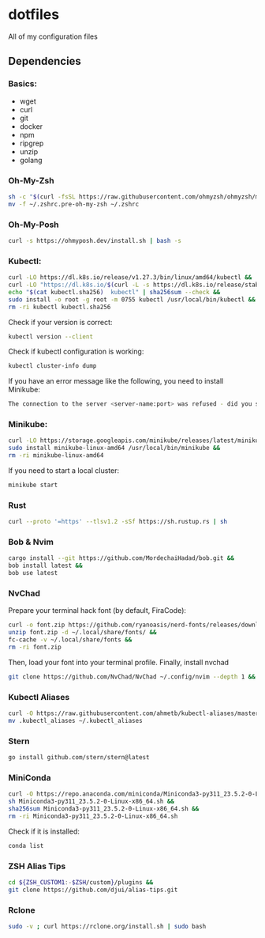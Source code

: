 # dotfiles
All of my configuration files

## Dependencies

### Basics:
 - wget
 - curl
 - git
 - docker
 - npm
 - ripgrep
 - unzip
 - golang
### Oh-My-Zsh
```bash
sh -c "$(curl -fsSL https://raw.githubusercontent.com/ohmyzsh/ohmyzsh/master/tools/install.sh)" &&
mv -f ~/.zshrc.pre-oh-my-zsh ~/.zshrc
```
### Oh-My-Posh
```bash
curl -s https://ohmyposh.dev/install.sh | bash -s
```
### Kubectl:
```bash
curl -LO https://dl.k8s.io/release/v1.27.3/bin/linux/amd64/kubectl &&
curl -LO "https://dl.k8s.io/$(curl -L -s https://dl.k8s.io/release/stable.txt)/bin/linux/amd64/kubectl.sha256" &&
echo "$(cat kubectl.sha256)  kubectl" | sha256sum --check &&
sudo install -o root -g root -m 0755 kubectl /usr/local/bin/kubectl &&
rm -ri kubectl kubectl.sha256
```
Check if your version is correct:
```bash
kubectl version --client
```
Check if kubectl configuration is working:
```bash
kubectl cluster-info dump
```
If you have an error message like the following, you need to install Minikube:
```bash
The connection to the server <server-name:port> was refused - did you specify the right host or port?
```
### Minikube:
```bash
curl -LO https://storage.googleapis.com/minikube/releases/latest/minikube-linux-amd64 &&
sudo install minikube-linux-amd64 /usr/local/bin/minikube &&
rm -ri minikube-linux-amd64
```
If you need to start a local cluster:
```bash
minikube start
```
### Rust
```bash
curl --proto '=https' --tlsv1.2 -sSf https://sh.rustup.rs | sh
```
### Bob & Nvim
```bash
cargo install --git https://github.com/MordechaiHadad/bob.git &&
bob install latest &&
bob use latest
```
### NvChad
Prepare your terminal hack font (by default, FiraCode):
```bash
curl -o font.zip https://github.com/ryanoasis/nerd-fonts/releases/download/v3.0.2/FiraCode.zip &&
unzip font.zip -d ~/.local/share/fonts/ &&
fc-cache -v ~/.local/share/fonts &&
rm -ri font.zip
```
Then, load your font into your terminal profile.
Finally, install nvchad
```bash
git clone https://github.com/NvChad/NvChad ~/.config/nvim --depth 1 && nvim
```
### Kubectl Aliases
```bash
curl -O https://raw.githubusercontent.com/ahmetb/kubectl-aliases/master/.kubectl_aliases &&
mv .kubectl_aliases ~/.kubectl_aliases
```
### Stern
```bash
go install github.com/stern/stern@latest
```
### MiniConda 
```bash
curl -O https://repo.anaconda.com/miniconda/Miniconda3-py311_23.5.2-0-Linux-x86_64.sh &&
sh Miniconda3-py311_23.5.2-0-Linux-x86_64.sh &&
sha256sum Miniconda3-py311_23.5.2-0-Linux-x86_64.sh &&
rm -ri Miniconda3-py311_23.5.2-0-Linux-x86_64.sh
```
Check if it is installed:
```bash
conda list
```
### ZSH Alias Tips
```bash
cd ${ZSH_CUSTOM1:-$ZSH/custom}/plugins &&
git clone https://github.com/djui/alias-tips.git
```
### Rclone
```bash
sudo -v ; curl https://rclone.org/install.sh | sudo bash
```
